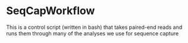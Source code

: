 SeqCapWorkflow
==============

This is a control script (written in bash) that takes paired-end reads and runs them through many of the analyses we use for sequence capture
